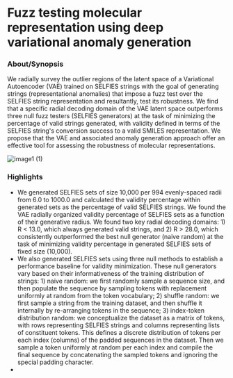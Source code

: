 # Fuzz testing molecular representation using deep variational anomaly generation 

### About/Synopsis
We radially survey the outlier regions of the latent space of a Variational Autoencoder (VAE) trained on SELFIES strings with the goal of generating strings (representational anomalies) that impose a fuzz test over the SELFIES string representation and resultantly, test its robustness. We find that a specific radial decoding domain of the VAE latent space outperforms three null fuzz testers (SELFIES generators) at the task of minimizing the percentage of valid strings generated, with validity defined in terms of the SELFIES string's conversion success to a valid SMILES representation. We propose that the VAE and associated anomaly generation approach offer an effective tool for assessing the robustness of molecular representations. 

![image1 (1)](https://github.com/keiserlab/vae-anomaly-paper/assets/85256012/587e5b98-0004-4d95-8ca5-e7c1b4a0512e)

### Highlights
- We generated SELFIES sets of size 10,000 per 994 evenly-spaced radii from 6.0 to 1000.0 and calculated the validity percentage within generated sets as the percentage of valid SELFIES strings. We found the VAE radially organized validity percentage of SELFIES sets as a function of their generative radius. We found two key radial decoding domains: 1) R < 13.0, which always generated valid strings, and 2) R > 28.0, which consistently outperformed the best null generator (naive random) at the task of minimizing validity percentage in generated SELFIES sets of fixed size (10,000).
- We also generated SELFIES sets using three null methods to establish a performance baseline for validity minimization. These null generators vary based on their informativeness of the training distribution of strings: 1) naive random: we first randomly sample a sequence size, and then populate the sequence by sampling tokens with replacement uniformly at random from the token vocabulary; 2) shuffle random: we first sample a string from the training dataset, and then shuffle it internally by re-arranging tokens in the sequence; 3) index-token distribution random: we conceptualize the dataset as a matrix of tokens, with rows representing SELFIES strings and columns representing lists of constituent tokens. This defines a discrete distribution of tokens per each index (columns) of the padded sequences in the dataset. Then we sample a token uniformly at random per each index and compile the final sequence by concatenating the sampled tokens and ignoring the special padding character.
- 

  
